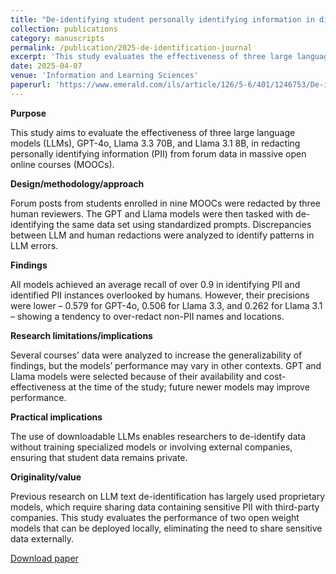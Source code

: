 ```yaml
---
title: "De-identifying student personally identifying information in discussion forum posts with large language models"
collection: publications
category: manuscripts
permalink: /publication/2025-de-identification-journal
excerpt: 'This study evaluates the effectiveness of three large language models (LLMs)—GPT-4o, Llama 3.3 70B, and Llama 3.1 8B—in redacting personally identifying information (PII) from forum data in massive open online courses (MOOCs). All models achieved an average recall above 0.9, successfully identifying most PII and even detecting instances overlooked by humans; however, their precision was lower—0.579 for GPT-4o, 0.506 for Llama 3.3, and 0.262 for Llama 3.1—indicating a tendency to over-redact non-PII text such as names and locations.'
date: 2025-04-07
venue: 'Information and Learning Sciences'
paperurl: 'https://www.emerald.com/ils/article/126/5-6/401/1246753/De-identifying-student-personally-identifying'
---
```


**Purpose**

This study aims to evaluate the effectiveness of three large language models (LLMs), GPT-4o, Llama 3.3 70B, and Llama 3.1 8B, in redacting personally identifying information (PII) from forum data in massive open online courses (MOOCs).

**Design/methodology/approach**

Forum posts from students enrolled in nine MOOCs were redacted by three human reviewers. The GPT and Llama models were then tasked with de-identifying the same data set using standardized prompts. Discrepancies between LLM and human redactions were analyzed to identify patterns in LLM errors.

**Findings**

All models achieved an average recall of over 0.9 in identifying PII and identified PII instances overlooked by humans. However, their precisions were lower – 0.579 for GPT-4o, 0.506 for Llama 3.3, and 0.262 for Llama 3.1 – showing a tendency to over-redact non-PII names and locations.

**Research limitations/implications**

Several courses’ data were analyzed to increase the generalizability of findings, but the models’ performance may vary in other contexts. GPT and Llama models were selected because of their availability and cost-effectiveness at the time of the study; future newer models may improve performance.

**Practical implications**

The use of downloadable LLMs enables researchers to de-identify data without training specialized models or involving external companies, ensuring that student data remains private.

**Originality/value**

Previous research on LLM text de-identification has largely used proprietary models, which require sharing data containing sensitive PII with third-party companies. This study evaluates the performance of two open weight models that can be deployed locally, eliminating the need to share sensitive data externally.

[Download paper](https://www.emerald.com/ils/article/126/5-6/401/1246753/De-identifying-student-personally-identifying)

